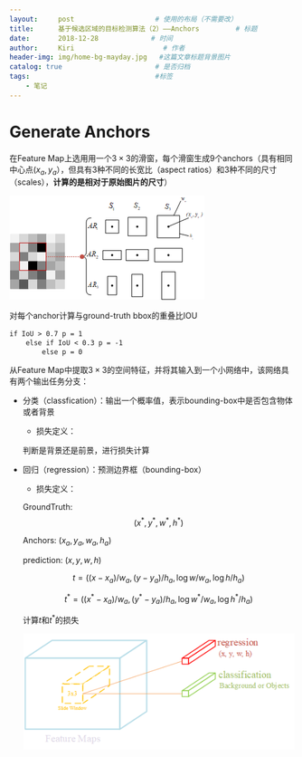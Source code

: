 ```yaml
---
layout:     post                    # 使用的布局（不需要改）
title:      基于候选区域的目标检测算法（2）——Anchors         # 标题
date:       2018-12-28             # 时间
author:     Kiri                      # 作者
header-img: img/home-bg-mayday.jpg   #这篇文章标题背景图片
catalog: true                       # 是否归档
tags:                               #标签
    - 笔记
---
```


# Generate Anchors

在Feature Map上选用用一个$3\times 3$的滑窗，每个滑窗生成9个anchors（具有相同中心点$(x_a,y_a）$，但具有3种不同的长宽比（aspect ratios）和3种不同的尺寸（scales），**计算的是相对于原始图片的尺寸**）

![pic1](https://github.com/caiwendi/caiwendi.github.io/raw/master/img/Anchors.png)

对每个anchor计算与ground-truth bbox的重叠比IOU

```
if IoU > 0.7 p = 1
	else if IoU < 0.3 p = -1
		else p = 0
```

从Feature Map中提取$3 \times 3$的空间特征，并将其输入到一个小网络中，该网络具有两个输出任务分支：

- 分类（classfication）：输出一个概率值，表示bounding-box中是否包含物体或者背景

  - 损失定义：

  判断是背景还是前景，进行损失计算

- 回归（regression）：预测边界框（bounding-box）

  - 损失定义：

  GroundTruth: $$(x^*,y^*,w^*,h^*)$$

  Anchors: $(x_a,y_a,w_a,h_a)​$

  prediction: $(x,y,w,h)$

  $$
  t=((x-x_a)/w_a, (y-y_a)/h_a, \log w/w_a, \log h/h_a)
  $$

  $$
  t^*=((x^*-x_a)/w_a,(y^*-y_a)/h_a,\log w^*/w_a,\log h^*/h_a)
  $$




  计算$t$和$t^*$的损失

  ![pic2](https://github.com/caiwendi/caiwendi.github.io/raw/master/img/RPN.png)


















<html>
<head>
<title>MathJax TeX Test Page</title>
<script type="text/x-mathjax-config">
  MathJax.Hub.Config({tex2jax: {inlineMath: [['$','$'], ['\\(','\\)']]}});
</script>
<script type="text/javascript" async src="https://cdn.mathjax.org/mathjax/latest/MathJax.js?config=TeX-AMS_CHTML">
</script>
</head>
<body>

